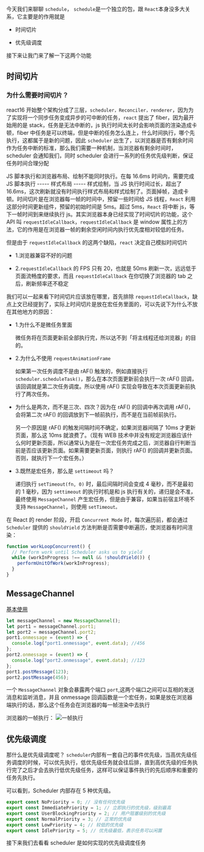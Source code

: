 今天我们来聊聊 `schedule`， `schedule`是一个独立的包，跟 `React`本身没多大关系，它主要是的作用就是

- 时间切片

- 优先级调度

接下来让我门来了解一下这两个功能

## 时间切片

### 为什么需要时间切片？

react16 开始整个架构分成了三层，`scheduler，Reconciler，renderer`，因为为了实现将一个同步任务变成异步的可中断的任务，`react` 提出了 fiber，因为最开始用的是 stack，任务是无法中断的，js 执行时间太长时会影响页面的渲染造成卡顿，fiber 中任务是可以终端，但是中断的任务怎么连上，什么时间执行，哪个先执行，这都属于是新的问题，因此 `scheduler` 出生了，以浏览器是否有剩余时间作为任务中断的标准，那么我们需要一种机制，当浏览器有剩余时间时，scheduler 会通知我们，同时 scheduler 会进行一系列的任务优先级判断，保证任务时间合理分配

JS 脚本执行和浏览器布局、绘制不能同时执行。在每 16.6ms 时间内，需要完成 JS 脚本执行 ----- 样式布局 ----- 样式绘制，当 JS 执行时间过长，超出了 16.6ms，这次刷新就没有时间执行样式布局和样式绘制了。页面掉帧，造成卡顿。时间切片是在浏览器每一帧的时间中，预留一些时间给 JS 线程，`React` 利用这部分时间更新组件，预留的初始时间是 5ms。超过 5ms，`React` 将中断 js，等下一帧时间到来继续执行 js。其实浏览器本身已经实现了时间切片的功能，这个 API 叫 `requestIdleCallback`，`requestIdleCallback` 是 window 属性上的方法，它的作用是在浏览器一帧的剩余空闲时间内执行优先度相对较低的任务。

但是由于 `requestIdleCallback` 的这两个缺陷，`react` 决定自己模拟时间切片

- 1.浏览器兼容不好的问题

- 2.`requestIdleCallback` 的 FPS 只有 20，也就是 50ms 刷新一次，远远低于页面流畅度的要求，而且 `requestIdleCallback` 在你切换了浏览器的 tab 之后，刷新频率还不稳定

我们可以一起来看下时间切片应该放在哪里，首先排除 `requestIdleCallback`，缺点上文已经提到了，实际上时间切片是放在宏任务里面的，可以先说下为什么不放在其他地方的原因：

- 1.为什么不是微任务里面

  微任务将在页面更新前全部执行完，所以达不到「将主线程还给浏览器」的目的。

- 2.为什么不使用 `requestAnimationFrame`

  如果第一次任务调度不是由 rAF() 触发的，例如直接执行 `scheduler.scheduleTask()`，那么在本次页面更新前会执行一次 rAF() 回调，该回调就是第二次任务调度。所以使用 rAF() 实现会导致在本次页面更新前执行了两次任务。

- 为什么是两次，而不是三次、四次？因为在 rAF() 的回调中再次调用 rAF()，会将第二次 rAF() 的回调放到下一帧前执行，而不是在当前帧前执行。

  另一个原因是 rAF() 的触发间隔时间不确定，如果浏览器间隔了 10ms 才更新页面，那么这 10ms 就浪费了。（现有 WEB 技术中并没有规定浏览器应该什么何时更新页面，所以通常认为是在一次宏任务完成之后，浏览器自行判断当前是否应该更新页面。如果需要更新页面，则执行 rAF() 的回调并更新页面。否则，就执行下一个宏任务。）

- 3.既然是宏任务，那么是 `settimeout` 吗？

  递归执行 `setTimeout(fn, 0)` 时，最后间隔时间会变成 4 毫秒，而不是最初的 1 毫秒，因为 `settimeout` 的执行时机是和 js 执行有关的，递归是会不准，最终使用 `MessageChannel` 产生宏任务，但是由于兼容，如果当前宿主环境不支持 `MessageChannel`，则使用 `setTimeout。`

在 React 的 render 阶段，开启 `Concurrent Mode` 时，每次遍历前，都会通过 `Scheduler` 提供的 `shouldYield` 方法判断是否需要中断遍历，使浏览器有时间渲染：

```js
function workLoopConcurrent() {
  // Perform work until Scheduler asks us to yield
  while (workInProgress !== null && !shouldYield()) {
    performUnitOfWork(workInProgress);
  }
}
```

## MessageChannel

[基本使用](https://developer.mozilla.org/zh-CN/docs/Web/API/MessageChannel)

```js
let messageChannel = new MessageChannel();
let port1 = messageChannel.port1;
let port2 = messageChannel.port2;
port1.onmessage = (event) => {
  console.log("port1.onmessage", event.data); //456
};
port2.onmessage = (event) => {
  console.log("port2.onmessage", event.data); //123
};
port1.postMessage(123);
port2.postMessage(456);
```

一个 `MessageChannel` 对象会暴露两个端口 `port`,这两个端口之间可以互相的发送消息和监听消息，并且 onmessage 回调函数是一个宏任务，如果是放在浏览器端执行的话，那么这个任务会在浏览器的每一帧渲染中去执行

浏览器的一帧执行：
![一帧执行](@assets/fps.png "一帧执行")

## 优先级调度

那什么是优先级调度呢？
`scheduler`内部有一套自己的事件优先级，当高优先级任务调度的时候，可以优先执行，低优先级任务就会往后排，直到高优先级的任务执行完了之后才会去执行低优先级任务，这样可以保证事件执行的先后顺序和重要的任务先执行。

可以看到，Scheduler 内部存在 5 种优先级。

```js
export const NoPriority = 0; // 没有任何优先级
export const ImmediatePriority = 1; // 立即执行的优先级，级别最高
export const UserBlockingPriority = 2; // 用户阻塞级别的优先级
export const NormalPriority = 3; // 正常的优先级
export const LowPriority = 4; // 较低的优先级
export const IdlePriority = 5; // 优先级最低，表示任务可以闲置
```

接下来我们去看看 scheduler 是如何实现的优先级调度任务
